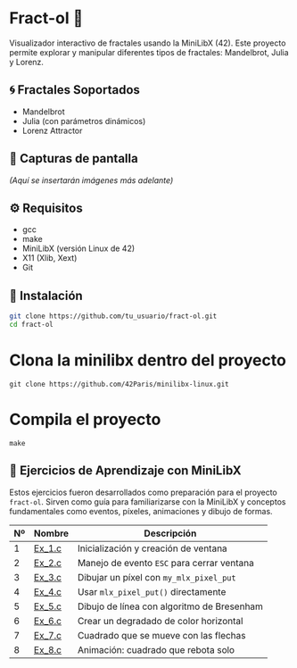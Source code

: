 # Fract-ol 🔮

Visualizador interactivo de fractales usando la MiniLibX (42). Este proyecto permite explorar y manipular diferentes tipos de fractales: Mandelbrot, Julia y Lorenz.

## 🌀 Fractales Soportados

- Mandelbrot
- Julia (con parámetros dinámicos)
- Lorenz Attractor

## 📸 Capturas de pantalla

*(Aquí se insertarán imágenes más adelante)*

## ⚙️ Requisitos

- gcc
- make
- MiniLibX (versión Linux de 42)
- X11 (Xlib, Xext)
- Git

## 🚀 Instalación

```bash
git clone https://github.com/tu_usuario/fract-ol.git
cd fract-ol
```

# Clona la minilibx dentro del proyecto
```
git clone https://github.com/42Paris/minilibx-linux.git
```

# Compila el proyecto
```
make
```

## 🧪 Ejercicios de Aprendizaje con MiniLibX

Estos ejercicios fueron desarrollados como preparación para el proyecto `fract-ol`. Sirven como guía para familiarizarse con la MiniLibX y conceptos fundamentales como eventos, píxeles, animaciones y dibujo de formas.

| Nº | Nombre                                  | Descripción                                           |
|----|-----------------------------------------|-------------------------------------------------------|
| 1  | [Ex_1.c](./ejers_minilibx/Ex_1.c)       | Inicialización y creación de ventana                 |
| 2  | [Ex_2.c](./ejers_minilibx/Ex_2.c)       | Manejo de evento `ESC` para cerrar ventana           |
| 3  | [Ex_3.c](./ejers_minilibx/Ex_3.c)       | Dibujar un píxel con `my_mlx_pixel_put`             |
| 4  | [Ex_4.c](./ejers_minilibx/Ex_4.c)       | Usar `mlx_pixel_put()` directamente                  |
| 5  | [Ex_5.c](./ejers_minilibx/Ex_5.c)       | Dibujo de línea con algoritmo de Bresenham          |
| 6  | [Ex_6.c](./ejers_minilibx/Ex_6.c)       | Crear un degradado de color horizontal               |
| 7  | [Ex_7.c](./ejers_minilibx/Ex_7.c)       | Cuadrado que se mueve con las flechas                |
| 8  | [Ex_8.c](./ejers_minilibx/Ex_8.c)       | Animación: cuadrado que rebota solo                  |


